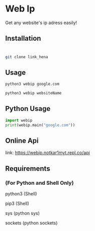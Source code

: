 # Web Ip
Get any website's ip adress easily!
## Installation
#
```sh
git clone link_hena
```
## Usage
```sh
python3 webip google.com
```
```sh
python3 webip websiteName
```
## Python Usage
```python
import webip
print(webip.main("google.com"))
```
## Online Api
link: https://webip.notkar1myt.repl.co/api
## Requirements
### (For Python and Shell Only)
python3 (Shell)

pip3 (Shell)

sys (python sys)

sockets (python sockets)